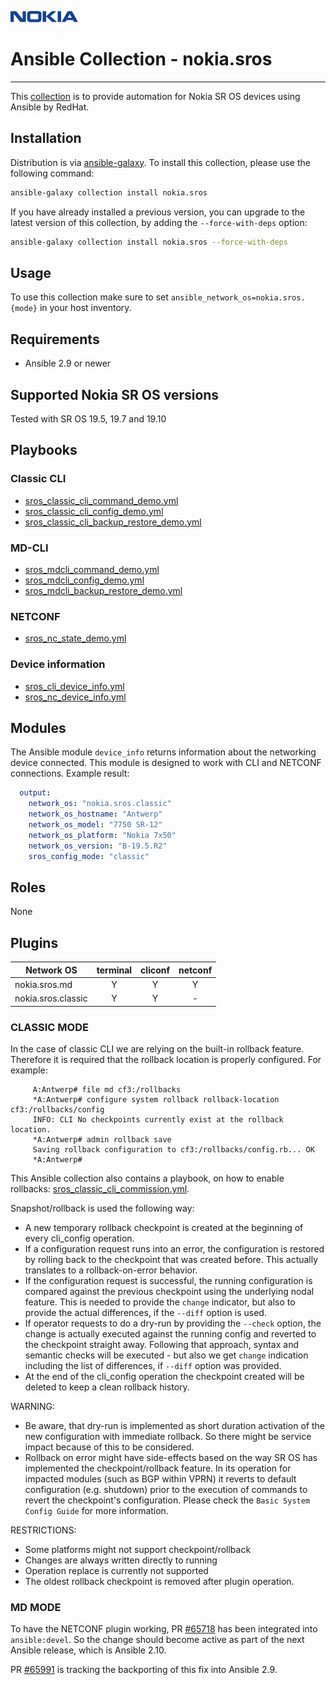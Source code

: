 ![NOKIA](Logo_Nokia.png)
# Ansible Collection - nokia.sros

***

This [collection](https://galaxy.ansible.com/nokia/sros) is to provide automation for Nokia SR OS devices using Ansible by RedHat.

## Installation
Distribution is via [ansible-galaxy](https://galaxy.ansible.com/).
To install this collection, please use the following command:
```bash
ansible-galaxy collection install nokia.sros
```

If you have already installed a previous version, you can  upgrade to the latest version of this collection, by adding the `--force-with-deps` option:
```bash
ansible-galaxy collection install nokia.sros --force-with-deps
```

## Usage
To use this collection make sure to set `ansible_network_os=nokia.sros.{mode}` in your host inventory.

## Requirements
* Ansible 2.9 or newer

## Supported Nokia SR OS versions
Tested with SR OS 19.5, 19.7 and 19.10

## Playbooks
### Classic CLI
* [sros_classic_cli_command_demo.yml](https://raw.githubusercontent.com/nokia/ansible-networking-collections/master/sros/playbooks/sros_classic_cli_command_demo.yml)
* [sros_classic_cli_config_demo.yml](https://raw.githubusercontent.com/nokia/ansible-networking-collections/master/sros/playbooks/sros_classic_cli_config_demo.yml)
* [sros_classic_cli_backup_restore_demo.yml](https://raw.githubusercontent.com/nokia/ansible-networking-collections/master/sros/playbooks/sros_classic_cli_backup_restore_demo.yml)
### MD-CLI
* [sros_mdcli_command_demo.yml](https://raw.githubusercontent.com/nokia/ansible-networking-collections/master/sros/playbooks/sros_mdcli_command_demo.yml)
* [sros_mdcli_config_demo.yml](https://raw.githubusercontent.com/nokia/ansible-networking-collections/master/sros/playbooks/sros_mdcli_config_demo.yml)
* [sros_mdcli_backup_restore_demo.yml](https://raw.githubusercontent.com/nokia/ansible-networking-collections/master/sros/playbooks/sros_mdcli_backup_restore_demo.yml)
### NETCONF
* [sros_nc_state_demo.yml](https://raw.githubusercontent.com/nokia/ansible-networking-collections/master/sros/playbooks/sros_nc_state_demo.yml)
### Device information
* [sros_cli_device_info.yml](https://raw.githubusercontent.com/nokia/ansible-networking-collections/master/sros/playbooks/sros_cli_device_info.yml)
* [sros_nc_device_info.yml](https://raw.githubusercontent.com/nokia/ansible-networking-collections/master/sros/playbooks/sros_nc_device_info.yml)

## Modules
The Ansible module `device_info` returns information about the networking device connected. This module is designed to work with CLI and NETCONF connections.
Example result:
```yaml
  output:
    network_os: "nokia.sros.classic"
    network_os_hostname: "Antwerp"
    network_os_model: "7750 SR-12"
    network_os_platform: "Nokia 7x50"
    network_os_version: "B-19.5.R2"
    sros_config_mode: "classic"
```

## Roles
None

## Plugins
|     Network OS     | terminal | cliconf | netconf |
|--------------------|:--------:|:-------:|:-------:|
| nokia.sros.md      |     Y    |    Y    |    Y    |
| nokia.sros.classic |     Y    |    Y    |    -    |

### CLASSIC MODE
In the case of classic CLI we are relying on the built-in rollback feature.
Therefore it is required that the rollback location is properly configured.
For example:
```
     A:Antwerp# file md cf3:/rollbacks
     *A:Antwerp# configure system rollback rollback-location cf3:/rollbacks/config
     INFO: CLI No checkpoints currently exist at the rollback location.
     *A:Antwerp# admin rollback save
     Saving rollback configuration to cf3:/rollbacks/config.rb... OK
     *A:Antwerp#
```

This Ansible collection also contains a playbook, on how to enable rollbacks:
[sros_classic_cli_commission.yml](https://raw.githubusercontent.com/nokia/ansible-networking-collections/master/sros/playbooks/sros_classic_cli_commission.yml).

Snapshot/rollback is used the following way:
* A new temporary rollback checkpoint is created at the beginning of every
  cli_config operation.
* If a configuration request runs into an error, the configuration is restored
  by rolling back to the checkpoint that was created before. This actually
  translates to a rollback-on-error behavior.
* If the configuration request is successful, the running configuration is
  compared against the previous checkpoint using the underlying nodal feature.
  This is needed to provide the `change` indicator, but also to provide the
  actual differences, if the `--diff` option is used.
* If operator requests to do a dry-run by providing the `--check` option,
  the change is actually executed against the running config and reverted
  to the checkpoint straight away. Following that approach, syntax and
  semantic checks will be executed - but also we get `change` indication
  including the list of differences, if `--diff` option was provided.
* At the end of the cli_config operation the checkpoint created will be
  deleted to keep a clean rollback history.

WARNING:
* Be aware, that dry-run is implemented as short duration activation of the
  new configuration with immediate rollback. So there might be service impact
  because of this to be considered.
* Rollback on error might have side-effects based on the way SR OS has implemented
  the checkpoint/rollback feature. In its operation for impacted modules (such
  as BGP within VPRN) it reverts to default configuration (e.g. shutdown) prior
  to the execution of commands to revert the checkpoint's configuration. Please
  check the `Basic System Config Guide` for more information.

RESTRICTIONS:
* Some platforms might not support checkpoint/rollback
* Changes are always written directly to running
* Operation replace is currently not supported
* The oldest rollback checkpoint is removed after plugin operation.

### MD MODE
To have the NETCONF plugin working, PR [#65718](https://github.com/ansible/ansible/pull/65718) has been integrated into `ansible:devel`. So the change should become active as part of the next Ansible release, which is Ansible 2.10.

PR [#65991](https://github.com/ansible/ansible/pull/65991) is tracking the backporting of this fix into Ansible 2.9.
